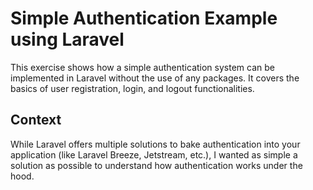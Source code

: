 # Simple Authentication Example using Laravel

This exercise shows how a simple authentication system can be
implemented in Laravel without the use of any packages. It covers the
basics of user registration, login, and logout functionalities.

## Context

While Laravel offers multiple solutions to bake authentication into
your application (like Laravel Breeze, Jetstream, etc.), I wanted as
simple a solution as possible to understand how authentication works
under the hood.
